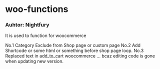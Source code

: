 # woo-functions
### Auhtor: Nightfury
It is used to function for woocommerce

No.1 Category Exclude from Shop page or custom page 
No.2 Add Shortcode or some html or something before shop page loop.
No.3 Replaced text in add_to_cart woocommerce ... bcaz editing code is gone when updating new version.
